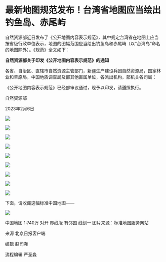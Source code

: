 # 最新地图规范发布！台湾省地图应当绘出钓鱼岛、赤尾屿

自然资源部近日发布了《公开地图内容表示规范》，其中规定台湾省在地图上应当按省级行政单位表示，地图的图幅范围应当绘出钓鱼岛和赤尾屿（以“台湾岛”命名的地图除外）。《规范》全文如下：

**自然资源部关于印发《公开地图内容表示规范》的通知**

各省、自治区、直辖市自然资源主管部门，新疆生产建设兵团自然资源局，国家林业和草原局，中国地质调查局及部其他直属单位，各派出机构，部机关各司局：

《公开地图内容表示规范》已经部审议通过，现予以印发，请遵照执行。

自然资源部

2023年2月6日

![](https://inews.gtimg.com/newsapp_bt/0/15664972162/1000)

![](https://inews.gtimg.com/newsapp_bt/0/15664972165/1000)

![](https://inews.gtimg.com/newsapp_bt/0/15664972169/1000)

![](https://inews.gtimg.com/newsapp_bt/0/15664972170/1000)

![](https://inews.gtimg.com/newsapp_bt/0/15664972174/1000)

![](https://inews.gtimg.com/newsapp_bt/0/15664972164/1000)

![](https://inews.gtimg.com/newsapp_bt/0/15664972172/1000)

![](https://inews.gtimg.com/newsapp_bt/0/15664972166/1000)

![](https://inews.gtimg.com/newsapp_bt/0/15664972160/1000)

下面，请收藏这幅标准中国地图——

![](https://inews.gtimg.com/newsapp_bt/0/15664972175/1000)

中国地图 1:740万 对开 界线版 有邻国 线划一 图片来源：标准地图服务网站

来源 北京日报客户端

编辑 赵司尧

流程编辑 严圣淼

